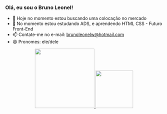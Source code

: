 ### Olá, eu sou o Bruno Leonel!

- 🔭 Hoje no momento estou buscando uma colocação no mercado
- 🌱 No momento estou estudando ADS, e aprendendo HTML CSS - Futuro Front-End
- 📫 Contate-me no e-mail: brunoleonelw@hotmail.com
- 😄 Pronomes: ele/dele

<div align="center">
  <a href="https://github.com/brunoleonelrs">
  <img height="190em" src="https://github-readme-stats.vercel.app/api?username=brunoleonelrs&show_icons=true&theme=Dark&include_all_commits=true&count_private=true"/>
  <img height="120em" src="https://github-readme-stats.vercel.app/api/top-langs/?username=brunoleonelrs&layout=compact&langs_count=7&theme=Dark"/>
</div>
